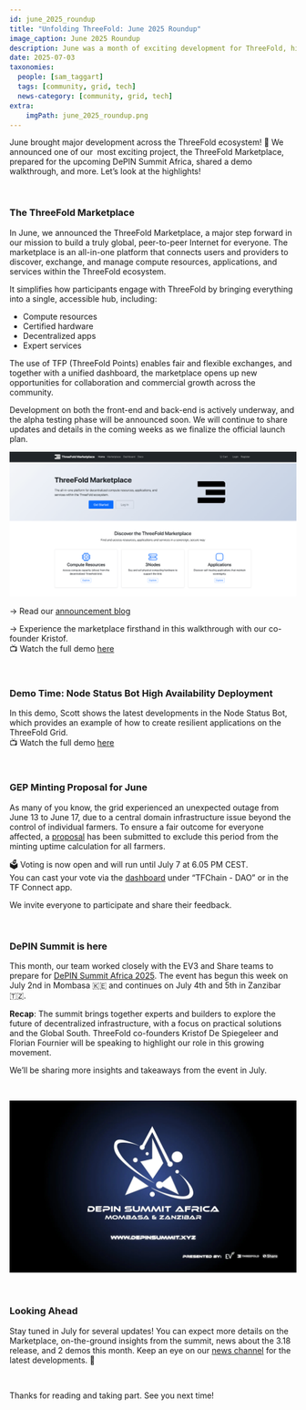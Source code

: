 ```yaml
---
id: june_2025_roundup
title: "Unfolding ThreeFold: June 2025 Roundup"
image_caption: June 2025 Roundup
description: June was a month of exciting development for ThreeFold, highlighted by the announcement of the ThreeFold Marketplace and preparations for DePIN Summit Africa 2025.
date: 2025-07-03
taxonomies:
  people: [sam_taggart]
  tags: [community, grid, tech]
  news-category: [community, grid, tech]
extra:
    imgPath: june_2025_roundup.png
---
```


June brought major development across the ThreeFold ecosystem! 🌟 We announced one of our  most exciting project, the ThreeFold Marketplace, prepared for the upcoming DePIN Summit Africa, shared a demo walkthrough, and more. Let’s look at the highlights!

<br/>

### **The ThreeFold Marketplace**

In June, we announced the ThreeFold Marketplace, a major step forward in our mission to build a truly global, peer-to-peer Internet for everyone. The marketplace is an all-in-one platform that connects users and providers to discover, exchange, and manage compute resources, applications, and services within the ThreeFold ecosystem.

It simplifies how participants engage with ThreeFold by bringing everything into a single, accessible hub, including:

* Compute resources
* Certified hardware
* Decentralized apps
* Expert services

The use of TFP (ThreeFold Points) enables fair and flexible exchanges, and together with a unified dashboard, the marketplace opens up new opportunities for collaboration and commercial growth across the community.

Development on both the front-end and back-end is actively underway, and the alpha testing phase will be announced soon. We will continue to share updates and details in the coming weeks as we finalize the official launch plan. 

![Image](img/market_home.png)

→ Read our [announcement blog](https://www.threefold.io/newsroom/threefold-marketplace/)

→ Experience the marketplace firsthand in this walkthrough with our co-founder Kristof.
<br/>📺 Watch the full demo [here](https://youtu.be/-8CvcZwLRDE)

<br/>

### Demo Time: Node Status Bot High Availability Deployment

In this demo, Scott shows the latest developments in the Node Status Bot, which provides an example of how to create resilient applications on the ThreeFold Grid.
<br/>📺 Watch the full demo [here](https://youtu.be/4fLz-HyNj_w?si=6psLBjtFtLlZXWkb)

<br/>

### GEP Minting Proposal for June

As many of you know, the grid experienced an unexpected outage from June 13 to June 17, due to a central domain infrastructure issue beyond the control of individual farmers. To ensure a fair outcome for everyone affected, a [proposal](https://forum.threefold.io/t/gep-minting-june/4611) has been submitted to exclude this period from the minting uptime calculation for all farmers.

🗳️ Voting is now open and will run until July 7 at 6.05 PM CEST.
<br/>You can cast your vote via the [dashboard](dashboard.grid.tf) under “TFChain - DAO” or in the TF Connect app.

We invite everyone to participate and share their feedback.

<br/>

### DePIN Summit is here

This month, our team worked closely with the EV3 and Share teams to prepare for [DePIN Summit Africa 2025](https://depinsummit.xyz). The event has begun this week on July 2nd in Mombasa 🇰🇪 and continues on July 4th and 5th in Zanzibar 🇹🇿.

**Recap**: The summit brings together experts and builders to explore the future of decentralized infrastructure, with a focus on practical solutions and the Global South. ThreeFold co-founders Kristof De Spiegeleer and Florian Fournier will be speaking to highlight our role in this growing movement.

We’ll be sharing more insights and takeaways from the event in July.

<br/>

![Image](img/depin_summit_africa.png)

<br/>

### **Looking Ahead** 
Stay tuned in July for several updates! You can expect more details on the Marketplace, on-the-ground insights from the summit, news about the 3.18 release, and 2 demos this month. Keep an eye on our [news channel](https://t.me/threefoldnews) for the latest developments. 👀

<br/>

Thanks for reading and taking part. See you next time!